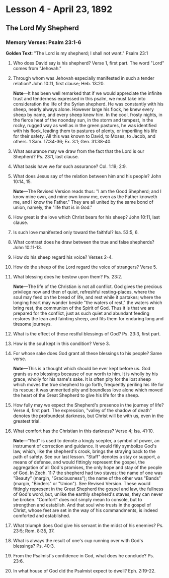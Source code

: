 # Lesson 4 - April 23, 1892

## The Lord My Shepherd

### Memory Verses: Psalm 23:1-6

**Golden Text**: "The Lord is my shepherd; I shall not want." Psalm 23:1

1. Who does David say is his shepherd? Verse 1, first part. The word "Lord" comes from "Jehovah."

2. Through whom was Jehovah especially manifested in such a tender relation? John 10:11, first clause; Heb. 13:20.

   **Note**—It has been well remarked that if we would appreciate the infinite trust and tenderness expressed in this psalm, we must take into consideration the life of the Syrian shepherd. He was constantly with his sheep, nearly always alone. However large his flock, he knew every sheep by name, and every sheep knew him. In the cool, frosty nights, in the fierce heat of the noonday sun, in the storm and tempest, in the rocky, rugged way as well as in the green pastures, he was identified with his flock, leading them to pastures of plenty, or imperiling his life for their safety. All this was known to David, to Moses, to Jacob, and others. 1 Sam. 17:34-36; Ex. 3:1; Gen. 31:38-40.

3. What assurance may we draw from the fact that the Lord is our Shepherd? Ps. 23:1, last clause.

4. What basis have we for such assurance? Col. 1:19; 2:9.

5. What does Jesus say of the relation between him and his people? John 10:14, 15.

   **Note**—The Revised Version reads thus: "I am the Good Shepherd; and I know mine own, and mine own know me, even as the Father knoweth me, and I know the Father." They are all united by the same bond of union, namely, the "life that is in God."

6. How great is the love which Christ bears for his sheep? John 10:11, last clause.

7. Is such love manifested only toward the faithful? Isa. 53:5, 6.

8. What contrast does he draw between the true and false shepherds? John 10:11-13.

9. How do his sheep regard his voice? Verses 2-4.

10. How do the sheep of the Lord regard the voice of strangers? Verse 5.

11. What blessing does he bestow upon them? Ps. 23:2.

    **Note**—The life of the Christian is not all conflict. God gives the precious privilege now and then of quiet, refreshful resting-places, where the soul may feed on the bread of life, and rest while it partakes; where the longing heart may wander beside "the waters of rest," the waters which bring rest, the communion of the Spirit of God. Thus it is that we are prepared for the conflict, just as such quiet and abundant feeding restores the lean and fainting sheep, and fits them for enduring long and tiresome journeys.

12. What is the effect of these restful blessings of God? Ps. 23:3, first part.

13. How is the soul kept in this condition? Verse 3.

14. For whose sake does God grant all these blessings to his people? Same verse.

    **Note**—This is a thought which should be ever kept before us. God grants us no blessings because of our worth to him. It is wholly by his grace, wholly for his name's sake. It is often pity for the lost sheep which moves the true shepherd to go forth, frequently periling his life for its rescue; it was unmerited pity and boundless love alone which moved the heart of the Great Shepherd to give his life for the sheep.

15. How fully may we expect the Shepherd's presence in the journey of life? Verse 4, first part. The expression, "valley of the shadow of death" denotes the profoundest darkness, but Christ will be with us, even in the greatest trial.

16. What comfort has the Christian in this darkness? Verse 4; Isa. 41:10.

    **Note**—"Rod" is used to denote a kingly scepter, a symbol of power, an instrument of correction and guidance. It would fitly symbolize God's law, which, like the shepherd's crook, brings the straying back to the path of safety. See our last lesson. "Staff" denotes a stay or support, a means of defense, and would fittingly represent the gospel, the aggregation of all God's promises, the only hope and stay of the people of God. In Zech. 11:7 the shepherd had two staves; the name of one was "Beauty" (margin, "Graciousness"); the name of the other was "Bands" (margin, "Binders" or "Union"). See Revised Version. These would fittingly represent in the Great Shepherd the gospel and law, the fullness of God's word, but, unlike the earthly shepherd's staves, they can never be broken. "Comfort" does not simply mean to console, but to strengthen and establish. And that soul who trusts in the gospel of Christ, whose feet are set in the way of his commandments, is indeed comforted and established.

17. What triumph does God give his servant in the midst of his enemies? Ps. 23:5; Rom. 8:35, 37.

18. What is always the result of one's cup running over with God's blessings? Ps. 40:3.

19. From the Psalmist's confidence in God, what does he conclude? Ps. 23:6.

20. In what house of God did the Psalmist expect to dwell? Eph. 2:19-22.